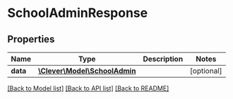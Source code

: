 # SchoolAdminResponse

## Properties
Name | Type | Description | Notes
------------ | ------------- | ------------- | -------------
**data** | [**\Clever\Model\SchoolAdmin**](SchoolAdmin.md) |  | [optional] 

[[Back to Model list]](README.md#documentation-for-models) [[Back to API list]](README.md#documentation-for-api-endpoints) [[Back to README]](README.md)


